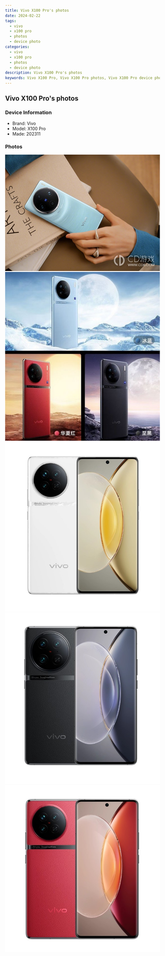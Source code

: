 ```yaml
---
title: Vivo X100 Pro's photos
date: 2024-02-22
tags: 
  - vivo
  - x100 pro
  - photos
  - device photo
categories: 
  - vivo
  - x100 pro
  - photos
  - device photo
description: Vivo X100 Pro's photos
keywords: Vivo X100 Pro, Vivo X100 Pro photos, Vivo X100 Pro device photo
---
```


## Vivo X100 Pro's photos

### Device Information

- Brand: Vivo
- Model: X100 Pro
- Made: 202311

### Photos

![/images/best-assets/devices/vivo/vivo-x100-pro/1.jpg](/images/best-assets/devices/vivo/vivo-x100-pro/1.jpg)
![/images/best-assets/devices/vivo/vivo-x100-pro/2.jpg](/images/best-assets/devices/vivo/vivo-x100-pro/2.jpg)
![/images/best-assets/devices/vivo/vivo-x100-pro/3.jpg](/images/best-assets/devices/vivo/vivo-x100-pro/3.jpg)
![/images/best-assets/devices/vivo/vivo-x100-pro/4.jpg](/images/best-assets/devices/vivo/vivo-x100-pro/4.jpg)
![/images/best-assets/devices/vivo/vivo-x100-pro/5.jpg](/images/best-assets/devices/vivo/vivo-x100-pro/5.jpg)
